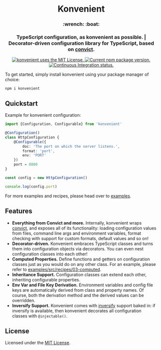 <h1 align="center">
  Konvenient
</h1>

<h3 align="center">
  :wrench: :boat:
<h3>

<h3 align="center">
  TypeScript configuration, as konvenient as possible. | Decorator-driven configuration library for TypeScript, based on <a href="https://github.com/mozilla/node-convict">convict</a>.
</h3>

<p align="center">
  <a href="https://github.com/battila7/konvenient/blob/master/LICENSE">
    <img src="https://img.shields.io/github/license/battila7/konvenient" alt="konvenient uses the MIT License.">
  </a>
  <a href="https://www.npmjs.com/package/konvenient">
    <img src="https://img.shields.io/npm/v/konvenient" alt="Current npm package version.">
  </a>
  <a href="https://github.com/battila7/konvenient/actions/workflows/continuous-integration.yml">
    <img src="https://github.com/battila7/konvenient/actions/workflows/continuous-integration.yml/badge.svg" alt="Continuous Integration status.">
  </a>
</p>

To get started, simply install konvenient using your package manager of choice:

~~~~
npm i konvenient
~~~~

## Quickstart

Example for konvenient configuration:

~~~~TypeScript
import {Configuration, Configurable} from 'konvenient'

@Configuration()
class HttpConfiguration {
	@Configurable({
		doc: 'The port on which the server listens.',
		format: 'port',
		env: 'PORT'
	})
	port = 8080
}

const config = new HttpConfiguration()

console.log(config.port)
~~~~

For more examples and recipes, please head over to [examples](examples#konvenient-examples-and-recipes).

## Features

  * **Everything from Convict and more.** Internally, konvenient wraps [convict](https://github.com/mozilla/node-convict), and exposes all of its functionality: loading configuration values from files, command line args and environment variables, format checking with support for custom formats, default values and so on!
  * **Decorator-driven.** Konvenient embraces TypeScript classes and turns them into configuration objects via decorators. You can even nest configuration classes into each other!
  * **Computed Properties.** Define functions and getters on configuration classes just as you would do on any other class. For an example, please refer to [examples/src/recipes/03-computed](examples/src/recipes/03-computed/index.ts).
  * **Inheritance Support.** Configuration classes can extend each other, inheriting configurable properties.
  * **Env Var and File Key Derivation.** Environment variables and config file keys are automatically derived from class and property names. Of course, both the derivation method and the derived values can be overridden.
  * **Inversify Support.** Konvenient comes with [inversify](https://inversify.io/) support baked in: if inversify is available, then konvenient decorates all configuration classes with `@injectable()`.

## License

Licensed under the [MIT License](LICENSE).

